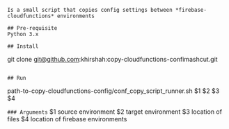 ```# copy-cloudfunctions-config
Is a small script that copies config settings between *firebase-cloudfunctions* environments

## Pre-requisite
Python 3.x

## Install 
```

git clone git@github.com:khirshah:copy-cloudfunctions-confimashcut.git

```     

## Run
```

path-to-copy-cloudfunctions-config/conf_copy_script_runner.sh $1 $2 $3 $4

```### Arguments```
$1 source environment
$2 target environment
$3 location of files
$4 location of firebase environments
